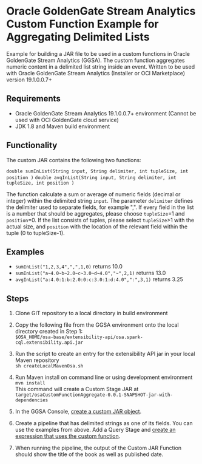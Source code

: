# Oracle GoldenGate Stream Analytics Custom Function Example for Aggregating Delimited Lists

Example for building a JAR file to be used in a custom functions in Oracle GoldenGate Stream Analytics (GGSA). 
The custom function aggregates numeric content in a delimited list string inside an event.
Written to be used with Oracle GoldenGate Stream Analytics (Installer or OCI Marketplace) version 19.1.0.0.7+
 
## Requirements
- Oracle GoldenGate Stream Analytics 19.1.0.0.7+ environment (Cannot be used with OCI GoldenGate cloud service)
- JDK 1.8 and Maven build environment

  
## Functionality
The custom JAR contains the following two functions:

`double sumInList(String input, String delimiter, int tupleSize, int position )`
`double avgInList(String input, String delimiter, int tupleSize, int position )`

The function calculate a sum or average of numeric fields (decimal or integer) within the delimited string `input`. The parameter `delimiter` defines the delimiter used to separate fields, for example ",". 
If every field in the list is a number that should be aggregates, please choose `tupleSize`=1 and `position`=0. 
If the list consists of tuples, please select `tupleSize`>1 with the actual size, and `position` with the location of the relevant field within the tuple (0 to tupleSize-1).

## Examples

* `sumInList("1,2,3,4",",",1,0)` returns 10.0
* `sumInList("a~4.0~b~2.0~c~3.0~d~4.0","~",2,1)` returns 13.0
* `avgInList("a:4.0:1:b:2.0:0:c:3.0:1:d:4.0",":",3,1)` returns 3.25

## Steps
1. Clone GIT repository to a local directory in build environment
2. Copy the following file from the GGSA environment onto the local directory created in Step 1:  
`$OSA_HOME/osa-base/extensibility-api/osa.spark-cql.extensibility.api.jar`
3. Run the script to create an entry for the extensibility API jar in your local Maven repository  
`sh createLocalMavenOsa.sh`
4. Run Maven install on command line or using development environment  
`mvn install`  
This command will create a Custom Stage JAR at `target/osaCustomFunctionAggregate-0.0.1-SNAPSHOT-jar-with-dependencies`
5. In the GGSA Console, [create a custom JAR object](https://docs.oracle.com/en/middleware/fusion-middleware/osa/19.1/using/adding-custom-functions-and-custom-stages.html#UGOSA-GUID-263756AC-339A-4E38-8C9F-8C310CDD2D34).

6. Create a pipeline that has delimited strings as one of its fields. You can use the examples from above. Add a Query Stage and [create an expression that uses the custom function](https://docs.oracle.com/en/middleware/fusion-middleware/osa/19.1/using/adding-custom-functions-and-custom-stages.html#GUID-485E8FFB-84C6-4690-A803-E0A57B28744E).

7. When running the pipeline, the output of the Custom JAR Function should show the title of the book as well as published date. 
